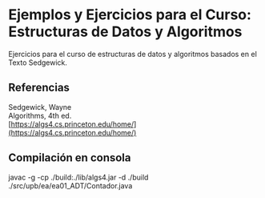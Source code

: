 # Ejemplos y Ejercicios para el Curso: Estructuras de Datos y Algoritmos

Ejercicios para el curso de estructuras de datos y algoritmos basados en el Texto Sedgewick.



## Referencias
Sedgewick, Wayne  
Algorithms, 4th ed.  
[https://algs4.cs.princeton.edu/home/](https://algs4.cs.princeton.edu/home/)  


## Compilación en consola
javac -g -cp ./build:./lib/algs4.jar -d ./build ./src/upb/ea/ea01_ADT/Contador.java

